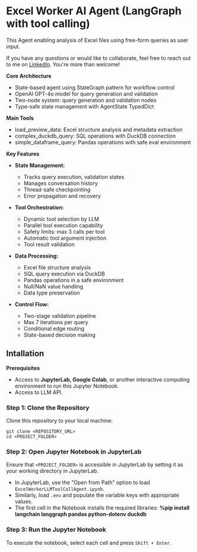 # Excel Worker AI Agent (LangGraph with tool calling)

This Agent enabling analysis of Excel files using free-form queries as user input.

If you have any questions or would like to collaborate, feel free to reach out to me on [LinkedIn](https://www.linkedin.com/in/jenya-stoeva-60477249/). You're more than welcome!

**Core Architecture**
* State-based agent using StateGraph pattern for workflow control
* OpenAI GPT-4o model for query generation and validation
* Two-node system: query generation and validation nodes
* Type-safe state management with AgentState TypedDict

**Main Tools**
* load_preview_data: Excel structure analysis and metadata extraction
* complex_duckdb_query: SQL operations with DuckDB connection
* simple_dataframe_query: Pandas operations with safe eval environment

**Key Features**
* **State Management:**
  * Tracks query execution, validation states
  * Manages conversation history
  * Thread-safe checkpointing
  * Error propagation and recovery

* **Tool Orchestration:**
  * Dynamic tool selection by LLM
  * Parallel tool execution capability
  * Safety limits: max 3 calls per tool
  * Automatic tool argument injection
  * Tool result validation

* **Data Processing:**
  * Excel file structure analysis
  * SQL query execution via DuckDB
  * Pandas operations in a safe environment
  * Null/NaN value handling
  * Data type preservation

* **Control Flow:**
  * Two-stage validation pipeline
  * Max 7 iterations per query
  * Conditional edge routing
  * State-based decision making


## Intallation

<b>Prerequisites</b>

* Access to <b>JupyterLab, Google Colab</b>, or another interactive computing environment to run this Jupyter Notebook.
* Access to LLM API.

### Step 1: Clone the Repository

Clone this repository to your local machine:
```
git clone <REPOSITORY_URL>
cd <PROJECT_FOLDER>
```

### Step 2: Open Jupyter Notebook in JupyterLab

Ensure that ```<PROJECT_FOLDER>``` is accessible in JupyterLab by setting it as your working directory in JupyterLab.
 * In JupyterLab, use the "Open from Path" option to load ```ExcelWorkerLLMToolCallAgent.ipynb```.
 * Similarly, load ```.env``` and populate the variable keys with appropriate values.
 * The first cell in the Notebook installs the required libraries: **%pip install langchain langgraph pandas python-dotenv duckdb**

### Step 3: Run the Jupyter Notebook

To execute the notebook, select each cell and press ```Shift + Enter```.
